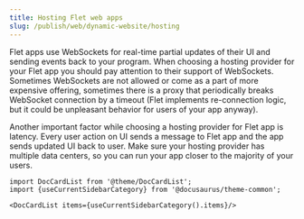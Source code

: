 ```yaml
---
title: Hosting Flet web apps
slug: /publish/web/dynamic-website/hosting
---
```


Flet apps use WebSockets for real-time partial updates of their UI and sending events back to your program.
When choosing a hosting provider for your Flet app you should pay attention to their support of WebSockets. Sometimes WebSockets are not allowed or come as a part of more expensive offering, sometimes there is a proxy that periodically breaks WebSocket connection by a timeout (Flet implements re-connection logic, but it could be unpleasant behavior for users of your app anyway).

Another important factor while choosing a hosting provider for Flet app is latency. Every user action on UI sends a message to Flet app and the app sends updated UI back to user. Make sure your hosting provider has multiple data centers, so you can run your app closer to the majority of your users.

```mdx-code-block
import DocCardList from '@theme/DocCardList';
import {useCurrentSidebarCategory} from '@docusaurus/theme-common';

<DocCardList items={useCurrentSidebarCategory().items}/>
```